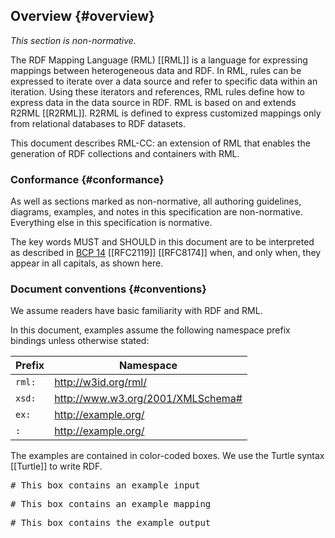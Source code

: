 ## Overview {#overview}

*This section is non-normative.*

The RDF Mapping Language (RML) [[RML]] is a language for expressing mappings between heterogeneous data and RDF. In RML, rules can be expressed to iterate over a data source and refer to specific data within an iteration. Using these iterators and references, RML rules define how to express data in the data source in RDF. RML is based on and extends R2RML [[R2RML]]. R2RML is defined to express customized mappings only from relational databases to RDF datasets.

This document describes RML-CC:
an extension of RML that enables the generation of RDF collections and containers with RML.


### Conformance {#conformance}
As well as sections marked as non-normative, all authoring guidelines, diagrams, examples, and notes in this specification are non-normative. Everything else in this specification is normative.

The key words MUST and SHOULD in this document are to be interpreted as 
described in [BCP 14](https://www.rfc-editor.org/info/bcp14) [[RFC2119]] [[RFC8174]] when, 
and only when, they appear in all capitals, as shown here.


### Document conventions {#conventions}
We assume readers have basic familiarity with RDF and RML.

In this document, examples assume
the following namespace prefix bindings unless otherwise stated:

| Prefix | Namespace                         |
| ------ | --------------------------------- |
| `rml:` | http://w3id.org/rml/              |
| `xsd:` | http://www.w3.org/2001/XMLSchema# |
| `ex:`  | http://example.org/               |
| `:`    | http://example.org/               |

The examples are contained in color-coded boxes. We use the Turtle syntax [[Turtle]] to write RDF.

<pre class="ex-input">
# This box contains an example input
</pre>

<pre class="ex-mapping">
# This box contains an example mapping
</pre>

<pre class="ex-output">
# This box contains the example output
</pre>
